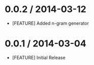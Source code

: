 # 0.0.2 / 2014-03-12
* [FEATURE] Added n-gram generator

# 0.0.1 / 2014-03-04
* [FEATURE] Initial Release
